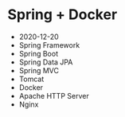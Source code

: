 # Spring + Docker

- 2020-12-20
- Spring Framework
- Spring Boot
- Spring Data JPA
- Spring MVC
- Tomcat
- Docker
- Apache HTTP Server
- Nginx
